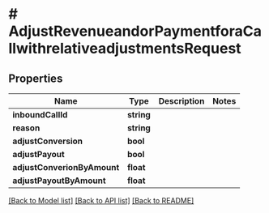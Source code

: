 # # AdjustRevenueandorPaymentforaCallwithrelativeadjustmentsRequest

## Properties

Name | Type | Description | Notes
------------ | ------------- | ------------- | -------------
**inboundCallId** | **string** |  |
**reason** | **string** |  |
**adjustConversion** | **bool** |  |
**adjustPayout** | **bool** |  |
**adjustConverionByAmount** | **float** |  |
**adjustPayoutByAmount** | **float** |  |

[[Back to Model list]](../../README.md#models) [[Back to API list]](../../README.md#endpoints) [[Back to README]](../../README.md)
